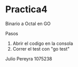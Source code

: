 # Practica4
Binario a Octal en GO

Pasos
1. Abrir el codigo en la consola
2. Correr el test con "go test"

Julio Pereyra 
1075238
